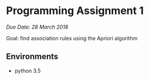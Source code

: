 # Programming Assignment 1

*Due Date: 28 March 2018*

Goal: find association rules using the Apriori algorithm

## Environments

- python 3.5
